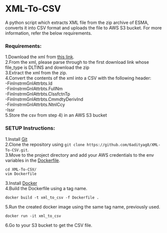 <h1 class="code-line" data-line-start=0 data-line-end=1 ><a id="XMLToCSV_0"></a>XML-To-CSV</h1>
<p class="has-line-data" data-line-start="1" data-line-end="2">A python script which extracts XML file from the zip archive of ESMA, converts it into CSV format and uploads the file to AWS S3 bucket. For more information, refer the below requirements.</p>
<h3 class="code-line" data-line-start=3 data-line-end=4 ><a id="Requirements_3"></a>Requirements:</h3>
<p class="has-line-data" data-line-start="4" data-line-end="15">1.Download the xml from <a href="https://registers.esma.europa.eu/solr/esma_registers_firds_files/select?q=*&amp;fq=publication_date:%5B2021-01-17T00:00:00Z+TO+2021-01-19T23:59:59Z%5D&amp;wt=xml&amp;indent=true&amp;start=0&amp;rows=100">this link</a>.<br>
2.From the xml, please parse through to the first download link whose file_type is DLTINS and download the zip<br>
3.Extract the xml from the zip.<br>
4.Convert the contents of the xml into a CSV with the following header:<br>
-FinInstrmGnlAttrbts.Id<br>
-FinInstrmGnlAttrbts.FullNm<br>
-FinInstrmGnlAttrbts.ClssfctnTp<br>
-FinInstrmGnlAttrbts.CmmdtyDerivInd<br>
-FinInstrmGnlAttrbts.NtnlCcy<br>
-Issr<br>
5.Store the csv from step 4) in an AWS S3 bucket</p>
<h3 class="code-line" data-line-start=16 data-line-end=17 ><a id="SETUP_Instructions_16"></a>SETUP Instructions:</h3>
<p class="has-line-data" data-line-start="18" data-line-end="21">1.Install <a href="https://www.atlassian.com/git/tutorials/install-git">Git</a><br>
2.Clone the repository using <code>git clone https://github.com/6adityag8/XML-To-CSV.git</code>.<br>
3.Move to the project directory and add your AWS credentials to the env variables in the <a href="https://github.com/6adityag8/XML-To-CSV/blob/master/Dockerfile">Dockerfile</a>.</p>
<pre><code class="has-line-data" data-line-start="22" data-line-end="25">cd XML-To-CSV/
vim Dockerfile
</code></pre>
<p class="has-line-data" data-line-start="25" data-line-end="27">3.Install <a href="https://docs.docker.com/get-docker/">Docker</a><br>
4.Build the Dockerfile using a tag name.</p>
<pre><code class="has-line-data" data-line-start="28" data-line-end="30">docker build -t xml_to_csv -f Dockerfile .
</code></pre>
<p class="has-line-data" data-line-start="30" data-line-end="31">5.Run the created docker image using the same tag name, previously used.</p>
<pre><code class="has-line-data" data-line-start="32" data-line-end="34">docker run -it xml_to_csv
</code></pre>
<p class="has-line-data" data-line-start="34" data-line-end="35">6.Go to your S3 bucket to get the CSV file.</p>